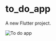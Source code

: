 # to_do_app

A new Flutter project.


![To do app](https://github.com/Ansh-Gupta-Official/To-Do_App/assets/111687229/7235b845-0fca-4f20-8c92-8a96ba38ce84)
